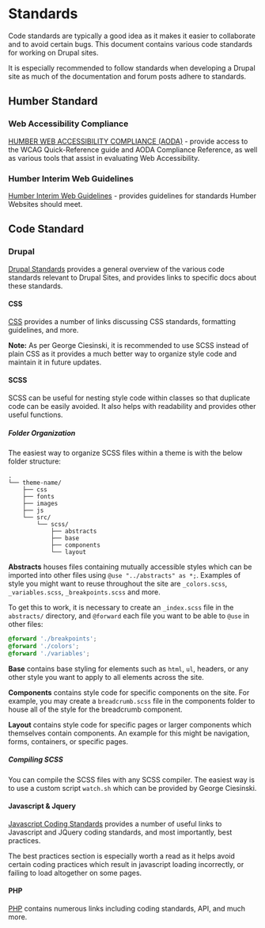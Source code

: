 # Standards

Code standards are typically a good idea as it makes it easier to collaborate and to avoid certain bugs. This document contains various code standards for working on Drupal sites. 

It is especially recommended to follow standards when developing a Drupal site as much of the documentation and forum posts adhere to standards.

## Humber Standard

### Web Accessibility Compliance

[HUMBER WEB ACCESSIBILITY COMPLIANCE (AODA)](https://humber.ca/tutorial/web-accessibility-compliance.html) - provide access to the WCAG Quick-Reference guide and AODA Compliance Reference, as well as various tools that assist in evaluating Web Accessibility. 

### Humber Interim Web Guidelines

[Humber Interim Web Guidelines](https://humber.ca/brand/sites/default/files/publications/interim-web-guidelines.pdf
) - provides guidelines for standards Humber Websites should meet.

## Code Standard

### Drupal

[Drupal Standards](https://www.drupal.org/docs/develop/standards) provides a general overview of the various code standards relevant to Drupal Sites, and provides links to specific docs about these standards.

#### CSS

[CSS](https://www.drupal.org/docs/develop/standards/css) provides a number of links discussing CSS standards, formatting guidelines, and more. 

**Note:** As per George Ciesinski, it is recommended to use SCSS instead of plain CSS as it provides a much better way to organize style code and maintain it in future updates. 

#### SCSS

SCSS can be useful for nesting style code within classes so that duplicate code can be easily avoided. It also helps with readability and provides other useful functions. 

##### Folder Organization

The easiest way to organize SCSS files within a theme is with the below folder structure:

```
.
└── theme-name/
    ├── css
    ├── fonts
    ├── images
    ├── js
    └── src/
        └── scss/
            ├── abstracts
            ├── base
            ├── components
            └── layout
```

**Abstracts** houses files containing mutually accessible styles which can be imported into other files using `@use "../abstracts" as *;`. Examples of style you might want to reuse throughout the site are `_colors.scss`, `_variables.scss`, `_breakpoints.scss` and more. 

To get this to work, it is necessary to create an `_index.scss` file in the `abstracts/` directory, and `@forward` each file you want to be able to `@use` in other files: 

```scss
@forward './breakpoints';
@forward './colors';
@forward './variables';
```

**Base** contains base styling for elements such as `html`, `ul`, headers, or any other style you want to apply to all elements across the site.

**Components** contains style code for specific components on the site. For example, you may create a `breadcrumb.scss` file in the components folder to house all of the style for the breadcrumb component.

**Layout** contains style code for specific pages or larger components which themselves contain components. An example for this might be navigation, forms, containers, or specific pages. 

##### Compiling SCSS

You can compile the SCSS files with any SCSS compiler. The easiest way is to use a custom script `watch.sh` which can be provided by George Ciesinski.

#### Javascript & Jquery

[Javascript Coding Standards](https://www.drupal.org/docs/develop/standards/javascript-coding-standards) provides a number of useful links to Javascript and JQuery coding standards, and most importantly, best practices. 

The best practices section is especially worth a read as it helps avoid certain coding practices which result in javascript loading incorrectly, or failing to load altogether on some pages.

#### PHP

[PHP](https://www.drupal.org/docs/develop/standards/php) contains numerous links including coding standards, API, and much more. 
